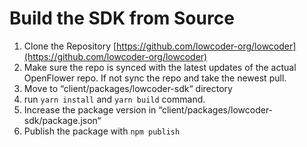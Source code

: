 # Build the SDK from Source

1. Clone the Repository [https://github.com/lowcoder-org/lowcoder](https://github.com/lowcoder-org/lowcoder)
2. Make sure the repo is synced with the latest updates of the actual OpenFlower repo. If not sync the repo and take the newest pull.
3. Move to “client/packages/lowcoder-sdk“ directory&#x20;
4. run `yarn install` and `yarn build` command.
5. Increase the package version in “client/packages/lowcoder-sdk/package.json“
6. Publish the package with `npm publish`

